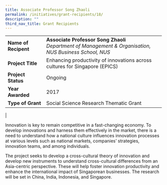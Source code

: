 ```yaml
---
title: Associate Professor Song Zhaoli
permalink: /initiatives/grant-recipients/18/
description: ""
third_nav_title: Grant Recipients
---
```

|  |  |
|---|---|
| **Name of Recipent** | **Associate Professor Song Zhaoli**<br>_Department of Management & Organisation, NUS Business School, NUS_ |
| **Project Title** | Enhancing productivity of innovations across cultures for Singapore (EPICS) |
| **Project Status** | Ongoing |
| **Year Awarded** | 2017 |
| **Type of Grant** | Social Science Research Thematic Grant |
|

Innovation is key to remain competitive in a fast-changing economy. To develop innovations and harness them effectively in the market, there is a need to understand how a national culture influences innovation processes at various levels such as national markets, companies’ strategies, innovation teams, and among individuals. 

The project seeks to develop a cross-cultural theory of innovation and develop new instruments to understand cross-cultural differences from an Asia-centric perspective. These will help foster innovation productivity and enhance the international impact of Singaporean businesses. The research will be set in China, India, Indonesia, and Singapore.